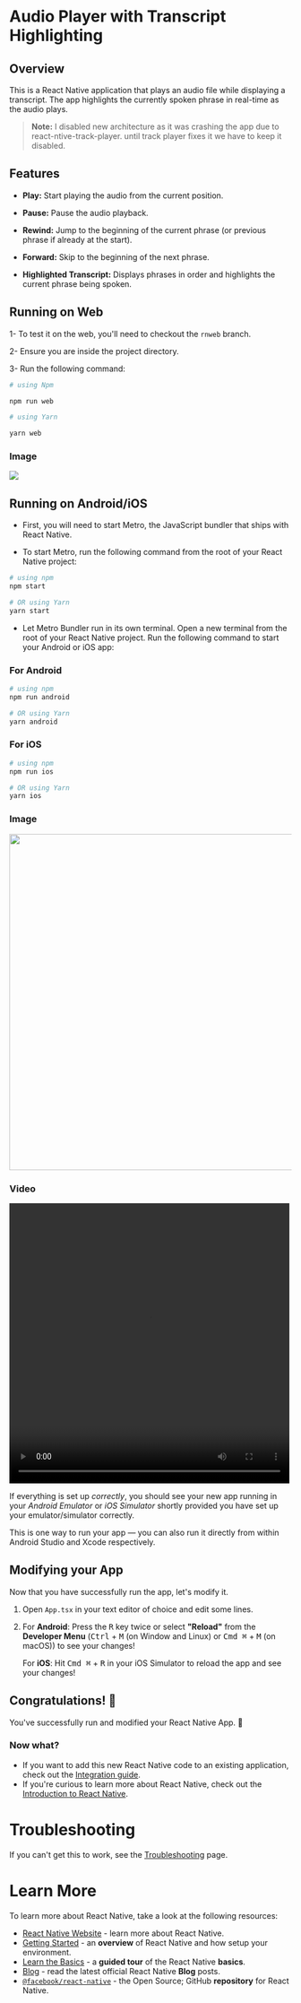 # Audio Player with Transcript Highlighting

## Overview

This is a React Native application that plays an audio file while displaying a transcript. The app highlights the currently spoken phrase in real-time as the audio plays.

> **Note:** I disabled new architecture as it was crashing the app due to react-ntive-track-player. until track player fixes it we have to keep it disabled.

## Features

- **Play:** Start playing the audio from the current position.

- **Pause:** Pause the audio playback.

- **Rewind:** Jump to the beginning of the current phrase (or previous phrase if already at the start).

- **Forward:** Skip to the beginning of the next phrase.

- **Highlighted Transcript:** Displays phrases in order and highlights the current phrase being spoken.

## Running on Web

1- To test it on the web, you'll need to checkout the `rnweb` branch.

2- Ensure you are inside the project directory.

3- Run the following command:

```bash
# using Npm

npm run web

# using Yarn

yarn web
```

### Image

<img src="./src/Assets/Images/WebMessageScreen.png"  />

## Running on Android/iOS

- First, you will need to start Metro, the JavaScript bundler that ships with React Native.

- To start Metro, run the following command from the root of your React Native project:

```bash
# using npm
npm start

# OR using Yarn
yarn start
```

- Let Metro Bundler run in its own terminal. Open a new terminal from the root of your React Native project. Run the following command to start your Android or iOS app:

### For Android

```bash
# using npm
npm run android

# OR using Yarn
yarn android
```

### For iOS

```bash
# using npm
npm run ios

# OR using Yarn
yarn ios
```

### Image

<img src="./src/Assets/Images/MessageScreen.png"  height="600"/>

### Video

<video width="500" height="500" controls>
  <source src="https://github.com/rajpootathar/AudioTranscript/raw/refs/heads/main/src/Assets/Audios/MessageScreen.mp4" type="video/mp4">
</video>

If everything is set up _correctly_, you should see your new app running in your _Android Emulator_ or _iOS Simulator_ shortly provided you have set up your emulator/simulator correctly.

This is one way to run your app — you can also run it directly from within Android Studio and Xcode respectively.

## Modifying your App

Now that you have successfully run the app, let's modify it.

1. Open `App.tsx` in your text editor of choice and edit some lines.
2. For **Android**: Press the <kbd>R</kbd> key twice or select **"Reload"** from the **Developer Menu** (<kbd>Ctrl</kbd> + <kbd>M</kbd> (on Window and Linux) or <kbd>Cmd ⌘</kbd> + <kbd>M</kbd> (on macOS)) to see your changes!

   For **iOS**: Hit <kbd>Cmd ⌘</kbd> + <kbd>R</kbd> in your iOS Simulator to reload the app and see your changes!

## Congratulations! :tada:

You've successfully run and modified your React Native App. :partying_face:

### Now what?

- If you want to add this new React Native code to an existing application, check out the [Integration guide](https://reactnative.dev/docs/integration-with-existing-apps).
- If you're curious to learn more about React Native, check out the [Introduction to React Native](https://reactnative.dev/docs/getting-started).

# Troubleshooting

If you can't get this to work, see the [Troubleshooting](https://reactnative.dev/docs/troubleshooting) page.

# Learn More

To learn more about React Native, take a look at the following resources:

- [React Native Website](https://reactnative.dev) - learn more about React Native.
- [Getting Started](https://reactnative.dev/docs/environment-setup) - an **overview** of React Native and how setup your environment.
- [Learn the Basics](https://reactnative.dev/docs/getting-started) - a **guided tour** of the React Native **basics**.
- [Blog](https://reactnative.dev/blog) - read the latest official React Native **Blog** posts.
- [`@facebook/react-native`](https://github.com/facebook/react-native) - the Open Source; GitHub **repository** for React Native.
